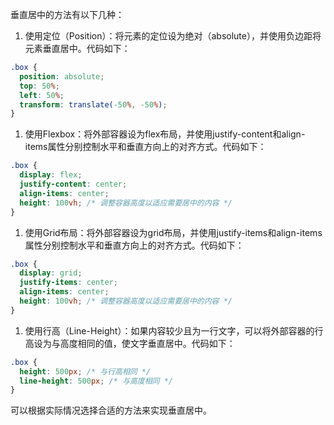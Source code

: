 垂直居中的方法有以下几种：

1. 使用定位（Position）：将元素的定位设为绝对（absolute），并使用负边距将元素垂直居中。代码如下：

```css
.box {  
  position: absolute;  
  top: 50%;  
  left: 50%;  
  transform: translate(-50%, -50%);  
}
```

1. 使用Flexbox：将外部容器设为flex布局，并使用justify-content和align-items属性分别控制水平和垂直方向上的对齐方式。代码如下：

```css
.box {  
  display: flex;  
  justify-content: center;  
  align-items: center;  
  height: 100vh; /* 调整容器高度以适应需要居中的内容 */  
}
```

1. 使用Grid布局：将外部容器设为grid布局，并使用justify-items和align-items属性分别控制水平和垂直方向上的对齐方式。代码如下：

```css
.box {  
  display: grid;  
  justify-items: center;  
  align-items: center;  
  height: 100vh; /* 调整容器高度以适应需要居中的内容 */  
}
```

1. 使用行高（Line-Height）：如果内容较少且为一行文字，可以将外部容器的行高设为与高度相同的值，使文字垂直居中。代码如下：

```css
.box {  
  height: 500px; /* 与行高相同 */  
  line-height: 500px; /* 与高度相同 */  
}
```

可以根据实际情况选择合适的方法来实现垂直居中。